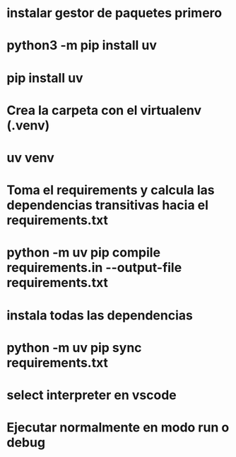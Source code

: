 # instalar gestor de paquetes primero
# python3 -m pip install uv
# pip install uv 

# Crea la carpeta con el virtualenv (.venv)
# uv venv 

# Toma el requirements y calcula las dependencias transitivas hacia el requirements.txt
# python -m uv pip compile requirements.in --output-file requirements.txt

# instala todas las dependencias
# python -m uv pip sync requirements.txt

# select interpreter en vscode
# Ejecutar normalmente en modo run o debug


